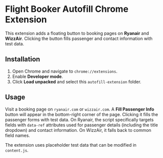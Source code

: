 # Flight Booker Autofill Chrome Extension

This extension adds a floating button to booking pages on **Ryanair** and **WizzAir**. Clicking the button fills passenger and contact information with test data.

## Installation
1. Open Chrome and navigate to `chrome://extensions`.
2. Enable **Developer mode**.
3. Click **Load unpacked** and select this `autofill-extension` folder.

## Usage
Visit a booking page on `ryanair.com` or `wizzair.com`. A **Fill Passenger Info** button will appear in the bottom-right corner of the page. Clicking it fills the passenger forms with test data. On Ryanair, the script specifically targets fields with `data-ref` attributes used for passenger details (including the title dropdown) and contact information. On WizzAir, it falls back to common field names.

The extension uses placeholder test data that can be modified in `content.js`.
